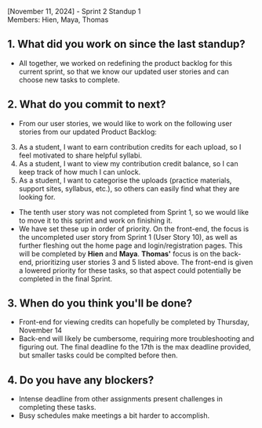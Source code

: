 [November 11, 2024] - Sprint 2 Standup 1 <br>
Members: Hien, Maya, Thomas

## 1. What did you work on since the last standup? 
- All together, we worked on redefining the product backlog for this current sprint, so that we know our updated user stories and can choose new tasks to complete. <br>
## 2. What do you commit to next?
- From our user stories, we would like to work on the following user stories from our updated Product Backlog: <br>
3) As a student, I want to earn contribution credits for each upload, so I feel motivated to share helpful syllabi. <br>
10) As a student, I want to view my contribution credit balance, so I can keep track of how much I can unlock. <br>
5) As a student, I want to categorise the uploads (practice materials, support sites, syllabus, etc.), so others can easily find what they are looking for. <br>
- The tenth user story was not completed from Sprint 1, so we would like to move it to this sprint and work on finishing it. <br>
- We have set these up in order of priority. On the front-end, the focus is the uncompleted user story from Sprint 1 (User Story 10), as well as further fleshing out the home page and login/registration pages. This will be completed by **Hien** and **Maya**. **Thomas'** focus is on the back-end, prioritizing user stories 3 and 5 listed above. The front-end is given a lowered priority for these tasks, so that aspect could potentially be completed in the final Sprint. <br>
## 3. When do you think you'll be done? 
- Front-end for viewing credits can hopefully be completed by Thursday, November 14 <br>
- Back-end will likely be cumbersome, requiring more troubleshooting and figuring out. The final deadline fo the 17th is the max deadline provided, but smaller tasks could be complted before then. <br>
## 4. Do you have any blockers? 
- Intense deadline from other assignments present challenges in completing these tasks. <br>
- Busy schedules make meetings a bit harder to accomplish.

